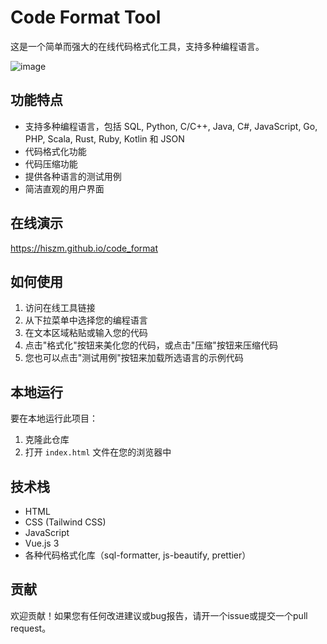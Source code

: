 # Code Format Tool

这是一个简单而强大的在线代码格式化工具，支持多种编程语言。

![image](https://github.com/hiszm/code_format/assets/19571157/85fc4eb2-2bca-4ba4-adde-d6c84c774450)


## 功能特点

- 支持多种编程语言，包括 SQL, Python, C/C++, Java, C#, JavaScript, Go, PHP, Scala, Rust, Ruby, Kotlin 和 JSON
- 代码格式化功能
- 代码压缩功能
- 提供各种语言的测试用例
- 简洁直观的用户界面

## 在线演示

https://hiszm.github.io/code_format

## 如何使用

1. 访问在线工具链接
2. 从下拉菜单中选择您的编程语言
3. 在文本区域粘贴或输入您的代码
4. 点击"格式化"按钮来美化您的代码，或点击"压缩"按钮来压缩代码
5. 您也可以点击"测试用例"按钮来加载所选语言的示例代码

## 本地运行

要在本地运行此项目：

1. 克隆此仓库
2. 打开 `index.html` 文件在您的浏览器中

## 技术栈

- HTML
- CSS (Tailwind CSS)
- JavaScript
- Vue.js 3
- 各种代码格式化库（sql-formatter, js-beautify, prettier）

## 贡献

欢迎贡献！如果您有任何改进建议或bug报告，请开一个issue或提交一个pull request。

